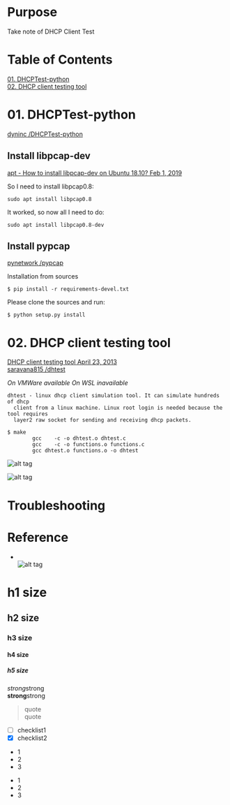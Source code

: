 # Purpose  
Take note of DHCP Client Test 

# Table of Contents  
[01. DHCPTest-python](#01.-dhcptest-python)  
[02. DHCP client testing tool ](#02.-dhcp-client-testing-tool)  


# 01. DHCPTest-python  
[ dyninc /DHCPTest-python](https://github.com/dyninc/DHCPTest-python/blob/master/dhcp_test.py)  

## Install libpcap-dev  
[apt - How to install libpcap-dev on Ubuntu 18.10? Feb 1, 2019](https://askubuntu.com/questions/1114719/how-to-install-libpcap-dev-on-ubuntu-18-10)  

So I need to install libpcap0.8:  
```
sudo apt install libpcap0.8
```

It worked, so now all I need to do:  
```
sudo apt install libpcap0.8-dev
```
## Install pypcap  
[pynetwork /pypcap ](https://github.com/pynetwork/pypcap)  

Installation from sources 
```
$ pip install -r requirements-devel.txt
```

Please clone the sources and run:  
```
$ python setup.py install
```

# 02. DHCP client testing tool  
[DHCP client testing tool April 23, 2013](http://www.networkers-online.com/blog/2013/04/dhcp-client-testing-tool/)  
[ saravana815 /dhtest](https://github.com/saravana815/dhtest)  

*On VMWare available*
*On WSL inavailable*

```
dhtest - linux dhcp client simulation tool. It can simulate hundreds of dhcp
  client from a linux machine. Linux root login is needed because the tool requires 
  layer2 raw socket for sending and receiving dhcp packets.
```

```
$ make
        gcc    -c -o dhtest.o dhtest.c
        gcc    -c -o functions.o functions.c
        gcc dhtest.o functions.o -o dhtest
```

![alt tag](https://i.imgur.com/BY3munR.jpg)  

![alt tag](https://i.imgur.com/Zzx6czn.jpg)  

# Troubleshooting


# Reference


* []()  
![alt tag]()  

# h1 size

## h2 size

### h3 size

#### h4 size

##### h5 size

*strong*strong  
**strong**strong  

> quote  
> quote

- [ ] checklist1
- [x] checklist2

* 1
* 2
* 3

- 1
- 2
- 3
